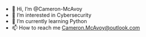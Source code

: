 - 👋 Hi, I’m @Cameron-McAvoy
- 👀 I’m interested in Cybersecurity
- 🌱 I’m currently learning Python
- 📫 How to reach me Cameron.McAvoy@outlook.com
